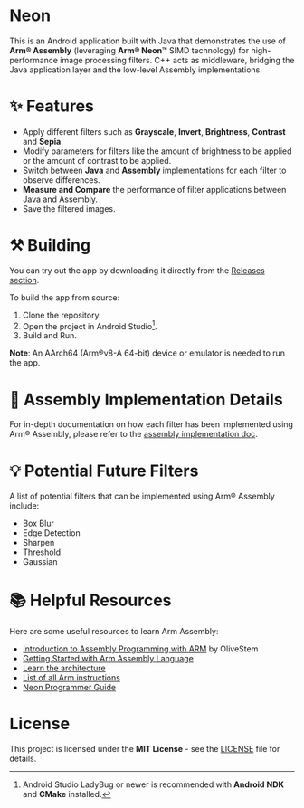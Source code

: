 # Neon
This is an Android application built with Java that demonstrates the use of **Arm® Assembly** (leveraging **Arm® Neon™** SIMD technology) for high-performance image processing filters. C++ acts as middleware, bridging the Java application layer and the low-level Assembly implementations.


# ✨ Features
- Apply different filters such as **Grayscale**, **Invert**, **Brightness**, **Contrast** and **Sepia**.
- Modify parameters for filters like the amount of brightness to be applied or the amount of contrast to be applied.
- Switch between **Java** and **Assembly** implementations for each filter to observe differences.
- **Measure and Compare** the performance of filter applications between Java and Assembly.
- Save the filtered images.

# ⚒️ Building
You can try out the app by downloading it directly from the [Releases section](https://www.github.com/RivanParmar/neon/releases).

To build the app from source:
1. Clone the repository.
2. Open the project in Android Studio[^1].
3. Build and Run.

**Note**: An AArch64 (Arm®v8-A 64-bit) device or emulator is needed to run the app.

# 📖 Assembly Implementation Details
For in-depth documentation on how each filter has been implemented using Arm® Assembly, please refer to the [assembly implementation doc](Assembly_Impl_Doc.md).

# 💡 Potential Future Filters
A list of potential filters that can be implemented using Arm® Assembly include:
- Box Blur
- Edge Detection
- Sharpen
- Threshold
- Gaussian

# 📚 Helpful Resources
Here are some useful resources to learn Arm Assembly:
- [Introduction to Assembly Programming with ARM](https://youtube.com/playlist?list=PL2EF13wm-hWAlQe87UB2HV0SVhBXFpXbn&si=7WmrHMovHigU_1ax) by OliveStem
- [Getting Started with Arm Assembly Language](https://developer.arm.com/documentation/107829/0201)
- [Learn the architecture](https://developer.arm.com/documentation/102374/0102)
- [List of all Arm instructions](https://developer.arm.com/documentation/ddi0602/2022-09)
- [Neon Programmer Guide](https://developer.arm.com/documentation/102159/0400)

# License
This project is licensed under the **MIT License** - see the [LICENSE](LICENSE) file for details.

[^1]: Android Studio LadyBug or newer is recommended with **Android NDK** and **CMake** installed.
